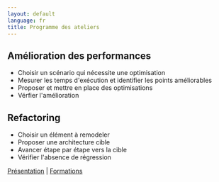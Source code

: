 ```yaml
---
layout: default
language: fr
title: Programme des ateliers
---
```


## Amélioration des performances

* Choisir un scénario qui nécessite une optimisation
* Mesurer les temps d'exécution et identifier les points améliorables
* Proposer et mettre en place des optimisations
* Vérfier l'amélioration

## Refactoring

* Choisir un élément à remodeler
* Proposer une architecture cible
* Avancer étape par étape vers la cible
* Vérifier l'absence de régression


[Présentation](offres.html) \| [Formations](formations.html)
